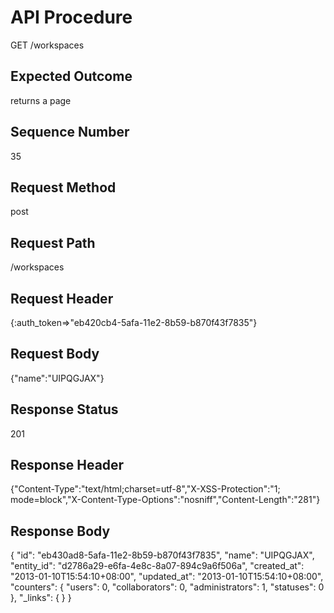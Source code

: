# API Procedure
GET /workspaces
## Expected Outcome
returns a page
## Sequence Number
35
## Request Method
post
## Request Path
/workspaces
## Request Header
{:auth_token=>"eb420cb4-5afa-11e2-8b59-b870f43f7835"}
## Request Body
{"name":"UIPQGJAX"}

## Response Status
201
## Response Header
{"Content-Type":"text/html;charset=utf-8","X-XSS-Protection":"1; mode=block","X-Content-Type-Options":"nosniff","Content-Length":"281"}

## Response Body
{
  "id": "eb430ad8-5afa-11e2-8b59-b870f43f7835",
  "name": "UIPQGJAX",
  "entity_id": "d2786a29-e6fa-4e8c-8a07-894c9a6f506a",
  "created_at": "2013-01-10T15:54:10+08:00",
  "updated_at": "2013-01-10T15:54:10+08:00",
  "counters": {
    "users": 0,
    "collaborators": 0,
    "administrators": 1,
    "statuses": 0
  },
  "_links": {
  }
}
